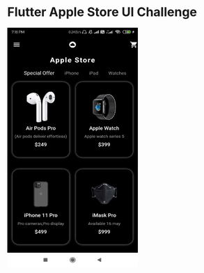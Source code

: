 # Flutter Apple Store UI Challenge
<img src="https://raw.githubusercontent.com/arunramarumugam25/flutter_UI_Challenge/master/UI%20Challenge.jpg" width="300" height="550" />
